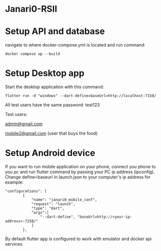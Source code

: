 # Janari0-RSII

# Setup API and database
navigate to where docker-compose.yml is located and run command:
```
docker compose up --build
```

# Setup Desktop app
Start the desktop application with this command:
```
flutter run -d "windows" --dart-define=baseUrl=http://localhost:7158/
```

All test users have the same password: test123

Test users:

admin@gmail.com

mobile2@gmail.com (user that buys the food)


# Setup Android device 

If you want to run mobile application on your phone, connect you phone to you pc and run flutter command by passing your PC ip address (ipconfig). 
Change define=baseurl in launch.json to your computer's ip address
for example:
```
"configurations": [
        {
            "name": "janari0_mobile_conf",
            "request": "launch",
            "type": "dart",
            "args":[
                "--dart-define", "baseUrl=http://<your-ip-address>:7158/"
            ]
        },
```
By default flutter app is configured to work with emulator and docker api services.

